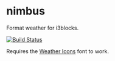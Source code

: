 # nimbus

Format weather for i3blocks.

[![Build Status](https://travis-ci.org/mklein994/nimbus.svg?branch=master)](https://travis-ci.org/mklein994/nimbus)

Requires the [Weather Icons](https://erikflowers.github.io/weather-icons) font to work.
